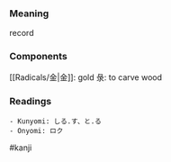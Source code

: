 ### Meaning

record

### Components

[[Radicals/金|金]]: gold 彔: to carve wood

### Readings

```
- Kunyomi: しる.す、と.る
- Onyomi: ロク
```

#kanji